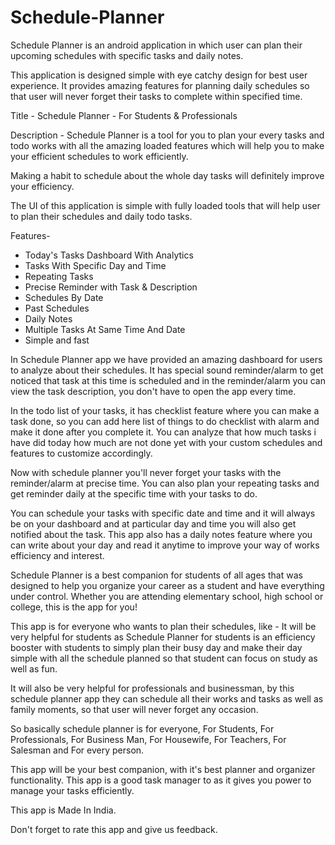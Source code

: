 # Schedule-Planner

Schedule Planner is an android application in which user can plan their upcoming schedules with specific tasks and daily notes.

This application is designed simple with eye catchy design for best user experience. It provides amazing features for planning daily schedules so that user will never forget their tasks to complete within specified time.


Title - Schedule Planner - For Students & Professionals 

Description - Schedule Planner is a tool for you to plan your every
tasks and todo works with all the amazing loaded features which will 
help you to make your efficient schedules to work efficiently. 

Making a habit to schedule about the whole day tasks will definitely 
improve your efficiency. 

The UI of this application is simple with fully loaded tools that will
help user to plan their schedules and daily todo tasks.

Features- 

* Today's Tasks Dashboard With Analytics
* Tasks With Specific Day and Time
* Repeating Tasks
* Precise Reminder with Task & Description
* Schedules By Date
* Past Schedules
* Daily Notes
* Multiple Tasks At Same Time And Date
* Simple and fast 

In Schedule Planner app we have provided an amazing dashboard for 
users to analyze about their schedules. It has special sound reminder/alarm 
to get noticed that task at this time is scheduled and in the reminder/alarm 
you can view the task description, you don't have to open the app 
every time. 

In the todo list of your tasks, it has checklist feature where you 
can make a task done, so you can add here list of things to do checklist
with alarm and make it done after you complete it. 
You can analyze that how much tasks i have did today how much are
not done yet with your custom schedules and features to customize 
accordingly. 

Now with schedule planner you'll never forget your tasks with the 
reminder/alarm at precise time. You can also plan your repeating tasks and 
get reminder daily at the specific time with your tasks to do. 

You can schedule your tasks with specific date and time and it will 
always be on your dashboard and at particular day and time you will 
also get notified about the task. This app also has a daily notes 
feature where you can write about your day and read it anytime to 
improve your way of works efficiency and interest.

Schedule Planner is a best companion for students of all ages that was 
designed to help you organize your career as a student and have 
everything under control. Whether you are attending elementary 
school, high school or college, this is the app for you!

This app is for everyone who wants to plan their schedules, like - It 
will be very helpful for students as Schedule Planner for students 
is an efficiency booster with students to simply plan their busy day
and make their day simple with all the schedule planned so that student
can focus on study as well as fun. 

It will also be very helpful for professionals and businessman, 
by this schedule planner app they can schedule all their works 
and tasks as well as family moments, so that user will never forget 
any occasion.

So basically schedule planner is for everyone, For Students, 
For Professionals, For Business Man, For Housewife, For Teachers, 
For Salesman and For every person.

This app will be your best companion, with it's best planner and 
organizer functionality. This app is a good task manager to as it
gives you power to manage your tasks efficiently.


This app is Made In India. 

Don't forget to rate this app and give us feedback.
